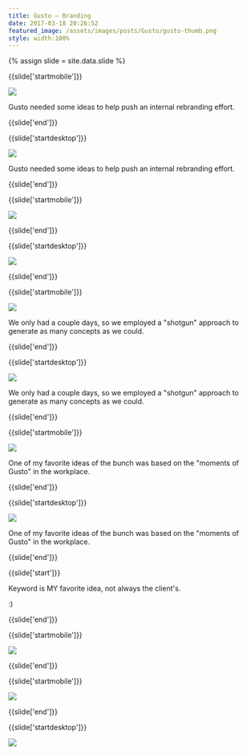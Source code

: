 ```yaml
---
title: Gusto — Branding
date: 2017-03-18 20:26:52
featured_image: /assets/images/posts/Gusto/gusto-thumb.png
style: width:100%
---
```

{% assign slide = site.data.slide %}

{{slide['startmobile']}}

<div><img class='full-width' src='{{ site.url }}/assets/images/posts/Gusto/gusto-1-mobile.png' srcset='{{ site.url }}/assets/images/posts/Gusto/gusto-1-mobile.png 375w, {{ site.url }}/assets/images/posts/Gusto/gusto-1-mobile@2x.png 750w, {{ site.url }}/assets/images/posts/Gusto/gusto-1-mobile@3x.png 1125w'></div>

Gusto needed some ideas to help push an internal rebranding effort.

{{slide['end']}}

{{slide['startdesktop']}}

<div><img class='full-width' src='{{ site.url }}/assets/images/posts/Gusto/gusto-1@2x.png' srcset='{{ site.url }}/assets/images/posts/Gusto/gusto-1.png 1024w, {{ site.url }}/assets/images/posts/Gusto/gusto-1@2x.png 2048w, {{ site.url }}/assets/images/posts/Gusto/gusto-1@3x.png 3072w'></div>

Gusto needed some ideas to help push an internal rebranding effort.

{{slide['end']}}

{{slide['startmobile']}}

<div><img class='full-height' src='{{ site.url }}/assets/images/posts/Gusto/gusto-2-mobile.png' srcset='{{ site.url }}/assets/images/posts/Gusto/gusto-2-mobile.png 375w, {{ site.url }}/assets/images/posts/Gusto/gusto-2-mobile@2x.png 750w, {{ site.url }}/assets/images/posts/Gusto/gusto-2-mobile@3x.png 1125w'></div>

{{slide['end']}}

{{slide['startdesktop']}}

<div><img class='full-height' src='{{ site.url }}/assets/images/posts/Gusto/gusto-2@2x.png' srcset='{{ site.url }}/assets/images/posts/Gusto/gusto-2.png 794w, {{ site.url }}/assets/images/posts/Gusto/gusto-2@2x.png 1588w'></div>

{{slide['end']}}

{{slide['startmobile']}}

<div><img src='{{ site.url }}/assets/images/posts/Gusto/gusto-3-mobile.png' srcset='{{ site.url }}/assets/images/posts/Gusto/gusto-3-mobile.png 375w, {{ site.url }}/assets/images/posts/Gusto/gusto-3-mobile@2x.png 750w, {{ site.url }}/assets/images/posts/Gusto/gusto-3-mobile@3x.png 1125w'></div>

We only had a couple days, so we employed a "shotgun" approach to generate as many concepts as we could.

{{slide['end']}}

{{slide['startdesktop']}}

<div><img src='{{ site.url }}/assets/images/posts/Gusto/gusto-3@2x.png' srcset='{{ site.url }}/assets/images/posts/Gusto/gusto-3.png 794w, {{ site.url }}/assets/images/posts/Gusto/gusto-3@2x.png 1588w, {{ site.url }}/assets/images/posts/Gusto/gusto-3@3x.png 2382w'></div>

We only had a couple days, so we employed a "shotgun" approach to generate as many concepts as we could.

{{slide['end']}}

{{slide['startmobile']}}

<div><img src='{{ site.url }}/assets/images/posts/Gusto/gusto-4-mobile.png' srcset='{{ site.url }}/assets/images/posts/Gusto/gusto-4-mobile.png 375w, {{ site.url }}/assets/images/posts/Gusto/gusto-4-mobile@2x.png 750w, {{ site.url }}/assets/images/posts/Gusto/gusto-4-mobile@3x.png 1125w'></div>

One of my favorite ideas of the bunch was based on the "moments of Gusto" in the workplace.

{{slide['end']}}

{{slide['startdesktop']}}

<div><img src='{{ site.url }}/assets/images/posts/Gusto/gusto-4@2x.png' srcset='{{ site.url }}/assets/images/posts/Gusto/gusto-4.png 794w, {{ site.url }}/assets/images/posts/Gusto/gusto-4@2x.png 1588w, {{ site.url }}/assets/images/posts/Gusto/gusto-4@3x.png 2382w'></div>

One of my favorite ideas of the bunch was based on the "moments of Gusto" in the workplace.

{{slide['end']}}

{{slide['start']}}

Keyword is MY favorite idea, not always the client's.

:)

{{slide['end']}}

{{slide['startmobile']}}

<div><img class='full-height' src='{{ site.url }}/assets/images/posts/Gusto/gusto-5-mobile.png' srcset='{{ site.url }}/assets/images/posts/Gusto/gusto-5-mobile.png 375w, {{ site.url }}/assets/images/posts/Gusto/gusto-5-mobile@2x.png 750w, {{ site.url }}/assets/images/posts/Gusto/gusto-5-mobile@3x.png 1125w'></div>

{{slide['end']}}

{{slide['startmobile']}}

<div><img class='full-height' src='{{ site.url }}/assets/images/posts/Gusto/gusto-6-mobile.png' srcset='{{ site.url }}/assets/images/posts/Gusto/gusto-6-mobile.png 375w, {{ site.url }}/assets/images/posts/Gusto/gusto-6-mobile@2x.png 750w, {{ site.url }}/assets/images/posts/Gusto/gusto-6-mobile@3x.png 1125w'></div>

{{slide['end']}}

{{slide['startdesktop']}}

<div class='row'>

<div><img src='{{ site.url }}/assets/images/posts/Gusto/gusto-5@2x.png' srcset='{{ site.url }}/assets/images/posts/Gusto/gusto-5.png 314w, {{ site.url }}/assets/images/posts/Gusto/gusto-5@2x.png 628w, {{ site.url }}/assets/images/posts/Gusto/gusto-5@3x.png 942w'></div><!--

--><div><img src='{{ site.url }}/assets/images/posts/Gusto/gusto-6@2x.png' srcset='{{ site.url }}/assets/images/posts/Gusto/gusto-6.png 314w, {{ site.url }}/assets/images/posts/Gusto/gusto-6@2x.png 628w, {{ site.url }}/assets/images/posts/Gusto/gusto-6@3x.png 942w'></div>

</div>

We used organic linework throughout these concepts in order to feel energetic and stand out in an industry where everyone's using sleek lines and geometric forms.

{{slide['end']}}

{{slide['startmobile']}}

We used organic linework throughout these concepts in order to feel energetic and stand out in an industry where everyone's using sleek lines and geometric forms.

{{slide['end']}}

{{slide['startmobile']}}

<figure>

<div><img src='{{ site.url }}/assets/images/posts/Gusto/gusto-7-mobile.png' srcset='{{ site.url }}/assets/images/posts/Gusto/gusto-7-mobile.png 375w, {{ site.url }}/assets/images/posts/Gusto/gusto-7-mobile@2x.png 750w, {{ site.url }}/assets/images/posts/Gusto/gusto-7-mobile@3x.png 1125w'></div>

<figcaption>Sorry to anyone who really knows how to read sign language, this was just a mock-up and I have no idea what it says.</figcaption>

</figure>

{{slide['end']}}

{{slide['startmobile']}}

<div><img class='full-height' src='{{ site.url }}/assets/images/posts/Gusto/gusto-8-mobile.png' srcset='{{ site.url }}/assets/images/posts/Gusto/gusto-8-mobile.png 375w, {{ site.url }}/assets/images/posts/Gusto/gusto-8-mobile@2x.png 750w, {{ site.url }}/assets/images/posts/Gusto/gusto-8-mobile@3x.png 1125w'></div>

{{slide['end']}}

{{slide['startdesktop']}}

<figure>

<div class='row'>

<div><img src='{{ site.url }}/assets/images/posts/Gusto/gusto-7@2x.png' srcset='{{ site.url }}/assets/images/posts/Gusto/gusto-7.png 474w, {{ site.url }}/assets/images/posts/Gusto/gusto-7@2x.png 948w, {{ site.url }}/assets/images/posts/Gusto/gusto-7@3x.png 1422w'></div><!--

--><div><img src='{{ site.url }}/assets/images/posts/Gusto/gusto-8@2x.png' srcset='{{ site.url }}/assets/images/posts/Gusto/gusto-8.png 154w, {{ site.url }}/assets/images/posts/Gusto/gusto-8@2x.png 308w, {{ site.url }}/assets/images/posts/Gusto/gusto-8@3x.png 462w'></div>

</div>

<figcaption>Sorry to anyone who really knows how to read sign language, this was just a mock-up and I have no idea what it says.</figcaption>

</figure>

{{slide['end']}}